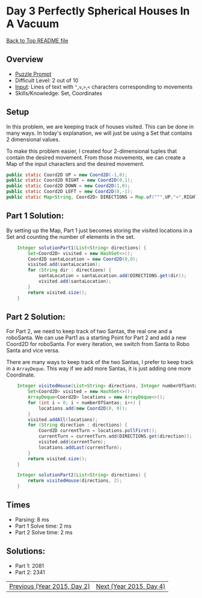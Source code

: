 # Day 3 Perfectly Spherical Houses In A Vacuum

[Back to Top README file](../../../README.md)

## Overview

* [Puzzle Prompt](https://adventofcode.com/2015/day/3)
* Difficult Level: 2 out of 10
* [Input](https://adventofcode.com/2015/day/3/input): Lines of text with `^`,`v`,`>`,`<` characters corresponding to movements
* Skills/Knowledge: Set, Coordinates

## Setup

In this problem, we are keeping track of houses visited.  This can be done in many ways. In today's explanation, we will just be using a Set that contains 2 dimensional values.

To make this problem easier, I created four 2-dimensional tuples that contain
the desired movement. From those movements, we can create a Map of the input
characters and the desired movement.

```java
public static Coord2D UP = new Coord2D(-1,0);
public static Coord2D RIGHT = new Coord2D(0,1);
public static Coord2D DOWN = new Coord2D(1,0);
public static Coord2D LEFT = new Coord2D(0,-1);
public static Map<String, Coord2D> DIRECTIONS = Map.of("^",UP,">",RIGHT,"v",DOWN,"<",LEFT);
```


## Part 1 Solution:

By setting up the Map, Part 1 just becomes storing the visited locations in a Set
and counting the number of elements in the set.

```java
    Integer solutionPart1(List<String> directions) {
        Set<Coord2D> visited = new HashSet<>();
        Coord2D santaLocation = new Coord2D(0,0);
        visited.add(santaLocation);
        for (String dir : directions) {
            santaLocation = santaLocation.add(DIRECTIONS.get(dir));
            visited.add(santaLocation);
        }
        return visited.size();
    }
```


## Part 2 Solution:

For Part 2, we need to keep track of two Santas, the real one and a roboSanta.
We can use Part1 as a starting Point for Part 2 and add a new Coord2D for roboSanta.
For every iteration, we switch from Santa to Robo Santa and vice versa.

There are many ways to keep track of the two Santas, I prefer to keep track in a `ArrayDeque`.
This way if we add more Santas, it is just adding one more Coordinate.

```java
    Integer visitedHouse(List<String> directions, Integer numberOfSantas) {
        Set<Coord2D> visited = new HashSet<>();
        ArrayDeque<Coord2D> locations = new ArrayDeque<>();
        for (int i = 0; i < numberOfSantas; i++) {
            locations.add(new Coord2D(0, 0));
        }
        visited.addAll(locations);
        for (String direction : directions) {
            Coord2D currentTurn = locations.pollFirst();
            currentTurn = currentTurn.add(DIRECTIONS.get(direction));
            visited.add(currentTurn);
            locations.addLast(currentTurn);
        }
        return visited.size();
    }

    Integer solutionPart2(List<String> directions) {
        return visitedHouse(directions, 2);
    }
```


## Times

* Parsing: 8 ms
* Part 1 Solve time: 2 ms
* Part 2 Solve time: 2 ms

## Solutions: 

* Part 1: 2081
* Part 2: 2341

| | |
|:---|---:|
|[Previous (Year 2015, Day 2)](../../year2015/day02/README.md)|[Next (Year 2015, Day 4)](../../year2015/day04/README.md)|

